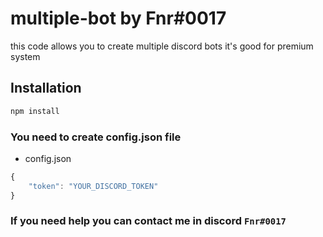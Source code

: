 # multiple-bot by Fnr#0017
this code allows you to create multiple discord bots it's good for premium system

## Installation
```sh
npm install
```

### You need to create config.json file
- config.json
```js
{
    "token": "YOUR_DISCORD_TOKEN"
}
```
### If you need help you can contact me in discord `Fnr#0017`
